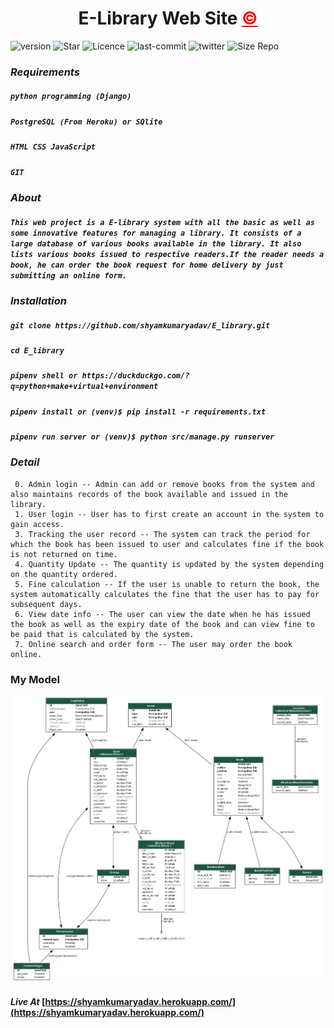 <h1 align="center" >E-Library Web Site <a style="color: red;" href="https://www.github.com/shyamkumaryadav/E_library" target="_blank" >&copy;</a></h1>

![version](https://img.shields.io/github/v/release/shyamkumaryadav/E_library?style=for-the-badge) ![Star](https://img.shields.io/github/stars/shyamkumaryadav/E_library?style=for-the-badge) ![Licence](https://img.shields.io/apm/l/vim-mode?style=for-the-badge) ![last-commit](https://img.shields.io/github/last-commit/shyamkumaryadav/E_library?style=for-the-badge) ![twitter](https://img.shields.io/twitter/follow/shyamkumaryada?logo=Twitter&style=for-the-badge) ![Size Repo](https://img.shields.io/github/repo-size/shyamkumaryadav/E_library?style=for-the-badge)

### *Requirements*
#####    ```python programming (Django)```
#####     ```PostgreSQL (From Heroku) or SQlite```
#####     ```HTML CSS JavaScript```
#####     ```GIT```

### *About*
##### ```This web project is a E-library system with all the basic as well as some innovative features for managing a library. It consists of a large database of various books available in the library. It also lists various books issued to respective readers.If the reader needs a book, he can order the book request for home delivery by just submitting an online form.```

### *Installation*
#####    ```git clone https://github.com/shyamkumaryadav/E_library.git```  
#####     ```cd E_library```  
#####     ```pipenv shell or https://duckduckgo.com/?q=python+make+virtual+environment```  
#####     ```pipenv install or (venv)$ pip install -r requirements.txt```  
#####     ```pipenv run server or (venv)$ python src/manage.py runserver```  


### *Detail*
     0. Admin login -- Admin can add or remove books from the system and also maintains records of the book available and issued in the library.
     1. User login -- User has to first create an account in the system to gain access.
     3. Tracking the user record -- The system can track the period for which the book has been issued to user and calculates fine if the book is not returned on time.
     4. Quantity Update -- The quantity is updated by the system depending on the quantity ordered.
     5. Fine calculation -- If the user is unable to return the book, the system automatically calculates the fine that the user has to pay for subsequent days.
     6. View date info -- The user can view the date when he has issued the book as well as the expiry date of the book and can view fine to be paid that is calculated by the system.
     7. Online search and order form -- The user may order the book online.

### My Model
[<img src="Image_db/All_model.png">](Image_db/All_model.png)




#### *Live At*    [https://shyamkumaryadav.herokuapp.com/](https://shyamkumaryadav.herokuapp.com/)
